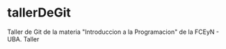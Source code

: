 # tallerDeGit

Taller de Git de la materia "Introduccion a la Programacion" de la FCEyN - UBA.
Taller